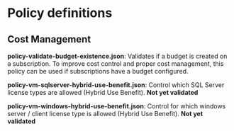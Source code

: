# Policy definitions

## Cost Management

**policy-validate-budget-existence.json**: Validates if a budget is created on a subscription. To improve cost control and proper cost management, this policy can be used if subscriptions have a budget configured.

**policy-vm-sqlserver-hybrid-use-benefit.json**: Control which SQL Server license types are allowed (Hybrid Use Benefit). __Not yet validated__

**policy-vm-windows-hybrid-use-benefit.json**: Control for which windows server / client license type is allowed (Hybrid Use Benefit).  __Not yet validated__
